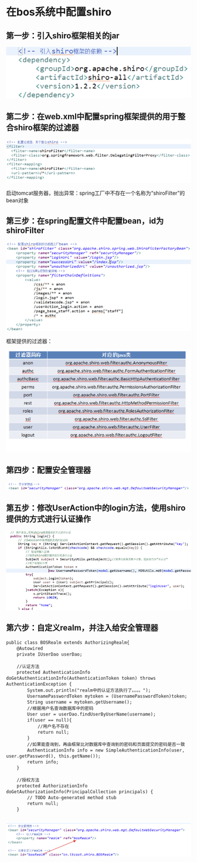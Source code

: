# 在bos系统中配置shiro

## 第一步：引入shiro框架相关的jar

![](../../../.gitbook/assets/image%20%28141%29.png)

## 第二步：在web.xml中配置spring框架提供的用于整合shiro框架的过滤器

![](../../../.gitbook/assets/image%20%28149%29.png)

启动tomcat服务器，抛出异常：spring工厂中不存在一个名称为“shiroFilter”的bean对象

## 第三步：在spring配置文件中配置bean，id为shiroFilter

![](../../../.gitbook/assets/image%20%28118%29.png)

框架提供的过滤器：

![](../../../.gitbook/assets/image%20%2862%29.png)

## 第四步：配置安全管理器

![](../../../.gitbook/assets/image%20%2853%29.png)

## 第五步：修改UserAction中的login方法，使用shiro提供的方式进行认证操作

![](../../../.gitbook/assets/image%20%2848%29.png)

## 第六步：自定义realm，并注入给安全管理器

```text
public class BOSRealm extends AuthorizingRealm{
	@Autowired
	private IUserDao userDao;
	
	//认证方法
	protected AuthenticationInfo doGetAuthenticationInfo(AuthenticationToken token) throws AuthenticationException {
		System.out.println("realm中的认证方法执行了。。。。");
		UsernamePasswordToken mytoken = (UsernamePasswordToken)token;
		String username = mytoken.getUsername();
		//根据用户名查询数据库中的密码
		User user = userDao.findUserByUserName(username);
		if(user == null){
			//用户名不存在
			return null;
		}
		//如果能查询到，再由框架比对数据库中查询到的密码和页面提交的密码是否一致
		AuthenticationInfo info = new SimpleAuthenticationInfo(user, user.getPassword(), this.getName());
		return info;
	}

	//授权方法
	protected AuthorizationInfo doGetAuthorizationInfo(PrincipalCollection principals) {
		// TODO Auto-generated method stub
		return null;
	}


```

![](../../../.gitbook/assets/image%20%2858%29.png)

